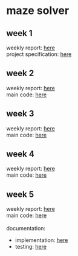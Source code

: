 # maze solver
## week 1
weekly report: [here](week1/week1_report.md) <br />
project specification: [here](documentation/project_specification.md) <br />
## week 2
weekly report: [here](week2/week2_report.md) <br/>
main code: [here](week2/main1.py)
## week 3
weekly report: [here](week3/week3_report.md) <br/>
main code: [here](main)<br/>
## week 4
weekly report: [here](week4/week4_report.md) <br/>
main code: [here](main) <br/>
## week 5
weekly report: [here](week5/week5_report.md) <br/>
main code: [here](main) <br/>
<br/>
documentation:
- implementation: [here](documentation/implementation.md)
- testing: [here](documentation/testing.md) <br/>

